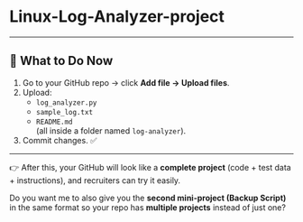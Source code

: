 # Linux-Log-Analyzer-project


---

## 🔹 What to Do Now
1. Go to your GitHub repo → click **Add file → Upload files**.  
2. Upload:  
   - `log_analyzer.py`  
   - `sample_log.txt`  
   - `README.md`  
   (all inside a folder named `log-analyzer`).  
3. Commit changes. ✅  

---

👉 After this, your GitHub will look like a **complete project** (code + test data + instructions), and recruiters can try it easily.  

Do you want me to also give you the **second mini-project (Backup Script)** in the same format so your repo has **multiple projects** instead of just one?
